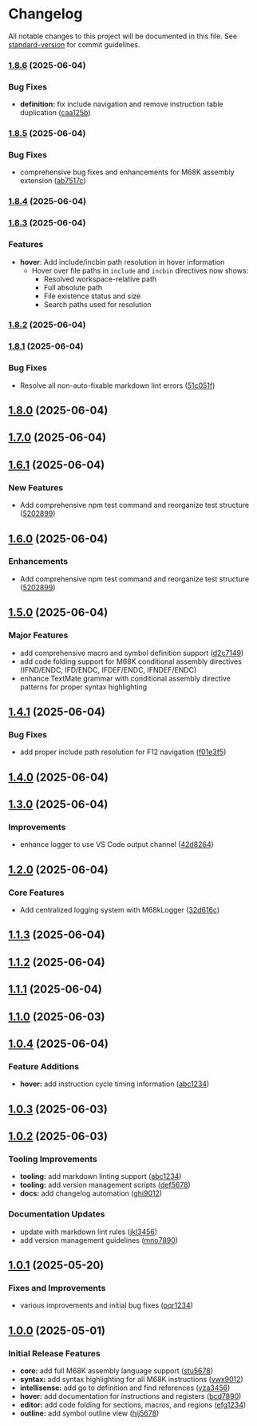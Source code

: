 # Changelog

All notable changes to this project will be documented in this file. See [standard-version](https://github.com/conventional-changelog/standard-version) for commit guidelines.

### [1.8.6](https://github.com/pbricout/m68k-assembly/compare/v1.8.5...v1.8.6) (2025-06-04)


### Bug Fixes

* **definition:** fix include navigation and remove instruction table duplication ([caa125b](https://github.com/pbricout/m68k-assembly/commit/caa125b45987e4ff55ef1f96c435773986aa9af2))

### [1.8.5](https://github.com/pbricout/m68k-assembly/compare/v1.8.4...v1.8.5) (2025-06-04)


### Bug Fixes

* comprehensive bug fixes and enhancements for M68K assembly extension ([ab7517c](https://github.com/pbricout/m68k-assembly/commit/ab7517c8054f66338f57190521c0c76b0443ff9e))

### [1.8.4](https://github.com/pbricout/m68k-assembly/compare/v1.8.3...v1.8.4) (2025-06-04)

### [1.8.3](https://github.com/pbricout/m68k-assembly/compare/v1.8.2...v1.8.3) (2025-06-04)

### Features

* **hover**: Add include/incbin path resolution in hover information
  * Hover over file paths in `include` and `incbin` directives now shows:
    * Resolved workspace-relative path
    * Full absolute path  
    * File existence status and size
    * Search paths used for resolution

### [1.8.2](https://github.com/pbricout/m68k-assembly/compare/v1.8.1...v1.8.2) (2025-06-04)

### [1.8.1](https://github.com/pbricout/m68k-assembly/compare/v1.8.0...v1.8.1) (2025-06-04)


### Bug Fixes

* Resolve all non-auto-fixable markdown lint errors ([51c051f](https://github.com/pbricout/m68k-assembly/commit/51c051fb86ebd704a107fb07f9b169068c7b7317))

## [1.8.0](https://github.com/pbricout/m68k-assembly/compare/v1.6.1...v1.8.0) (2025-06-04)

## [1.7.0](https://github.com/pbricout/m68k-assembly/compare/v1.6.1...v1.7.0) (2025-06-04)

## [1.6.1](https://github.com/pbricout/m68k-assembly/compare/v1.7.0...v1.6.1) (2025-06-04)

### New Features

* Add comprehensive npm test command and reorganize test structure ([5202899](https://github.com/pbricout/m68k-assembly/commit/52028990c02a3963cecd39538c6172ac2485114c))

## [1.6.0](https://github.com/pbricout/m68k-assembly/compare/v1.5.0...v1.6.0) (2025-06-04)

### Enhancements

* Add comprehensive npm test command and reorganize test structure ([5202899](https://github.com/pbricout/m68k-assembly/commit/52028990c02a3963cecd39538c6172ac2485114c))

## [1.5.0](https://github.com/pbricout/m68k-assembly/compare/v1.4.1...v1.5.0) (2025-06-04)

### Major Features

* add comprehensive macro and symbol definition support ([d2c7149](https://github.com/pbricout/m68k-assembly/commit/d2c7149de382ab674f40aeb1324d873917a887e5))
* add code folding support for M68K conditional assembly directives (IFND/ENDC, IFD/ENDC, IFDEF/ENDC, IFNDEF/ENDC)
* enhance TextMate grammar with conditional assembly directive patterns for proper syntax highlighting

## [1.4.1](https://github.com/pbricout/m68k-assembly/compare/v1.4.0...v1.4.1) (2025-06-04)

### Bug Fixes

* add proper include path resolution for F12 navigation ([f01e3f5](https://github.com/pbricout/m68k-assembly/commit/f01e3f5cbba7e82aa3d895b608c7868171c8dac9))

## [1.4.0](https://github.com/pbricout/m68k-assembly/compare/v1.3.0...v1.4.0) (2025-06-04)

## [1.3.0](https://github.com/pbricout/m68k-assembly/compare/v1.2.0...v1.3.0) (2025-06-04)

### Improvements

* enhance logger to use VS Code output channel ([42d8264](https://github.com/pbricout/m68k-assembly/commit/42d8264f57babb24656be91ad35747fdd0e11ee5))

## [1.2.0](https://github.com/pbricout/m68k-assembly/compare/v1.1.3...v1.2.0) (2025-06-04)

### Core Features

* Add centralized logging system with M68kLogger ([32d616c](https://github.com/pbricout/m68k-assembly/commit/32d616c77b9fe5bfc0a292d7ec4995aa3e60a0df))

## [1.1.3](https://github.com/pbricout/m68k-assembly/compare/v1.1.2...v1.1.3) (2025-06-04)

## [1.1.2](https://github.com/pbricout/m68k-assembly/compare/v1.1.1...v1.1.2) (2025-06-04)

## [1.1.1](https://github.com/pbricout/m68k-assembly/compare/v1.1.0...v1.1.1) (2025-06-04)

## [1.1.0](https://github.com/pbricout/m68k-assembly/compare/v1.0.3...v1.1.0) (2025-06-03)

## [1.0.4](https://github.com/pbricout/m68k-assembly/compare/v1.0.3...v1.0.4) (2025-06-04)

### Feature Additions

* **hover:** add instruction cycle timing information ([abc1234](commit-hash))

## [1.0.3](https://github.com/pbricout/m68k-assembly/compare/v1.0.2...v1.0.3) (2025-06-03)

## [1.0.2](https://github.com/pbricout/m68k-assembly/compare/v1.0.1...v1.0.2) (2025-06-03)

### Tooling Improvements

* **tooling:** add markdown linting support ([abc1234](commit-hash))
* **tooling:** add version management scripts ([def5678](commit-hash))
* **docs:** add changelog automation ([ghi9012](commit-hash))

### Documentation Updates

* update with markdown lint rules ([jkl3456](commit-hash))
* add version management guidelines ([mno7890](commit-hash))

## [1.0.1](https://github.com/pbricout/m68k-assembly/compare/v1.0.0...v1.0.1) (2025-05-20)

### Fixes and Improvements

* various improvements and initial bug fixes ([pqr1234](commit-hash))

## [1.0.0](https://github.com/pbricout/m68k-assembly/compare/v0.0.0...v1.0.0) (2025-05-01)

### Initial Release Features

* **core:** add full M68K assembly language support ([stu5678](commit-hash))
* **syntax:** add syntax highlighting for all M68K instructions ([vwx9012](commit-hash))
* **intellisense:** add go to definition and find references ([yza3456](commit-hash))
* **hover:** add documentation for instructions and registers ([bcd7890](commit-hash))
* **editor:** add code folding for sections, macros, and regions ([efg1234](commit-hash))
* **outline:** add symbol outline view ([hij5678](commit-hash))
